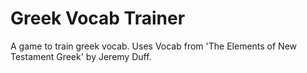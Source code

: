 # Greek Vocab Trainer
 A game to train greek vocab.
Uses Vocab from 'The Elements of New Testament Greek' by Jeremy Duff.
